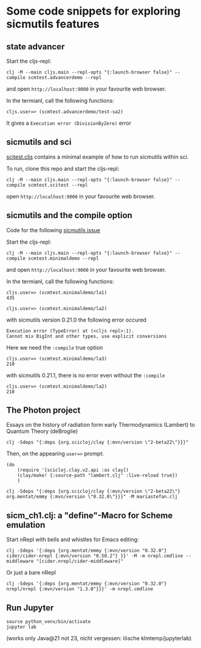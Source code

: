 # Some code snippets for exploring sicmutils features

## state advancer

Start the cljs-repl:
```
clj -M --main cljs.main --repl-opts "{:launch-browser false}" --compile scmtest.advancerdemo --repl
```

and open `http://localhost:9000` in your favourite web browser.

In the termianl, call the following functions:

```
cljs.user=> (scmtest.advancerdemo/test-sa2)
```

It gives a `Execution error (DivisionByZero)` error

## sicmutils and sci
 [scitest.cljs](https://github.com/kloimhardt/babashka-snipets/blob/master/src/scmtest/scitest.cljs) contains a minimal example of how to run sicmutils within sci.

To run, clone this repo and start the cljs-repl:

```
clj -M --main cljs.main --repl-opts "{:launch-browser false}" --compile scmtest.scitest --repl
```

open `http://localhost:9000` in your favourite web browser.

## sicmutils and the compile option
Code for the following [sicmutils issue](https://github.com/sicmutils/sicmutils/issues/271)

Start the cljs-repl:
```
clj -M --main cljs.main --repl-opts "{:launch-browser false}" --compile scmtest.minimaldemo --repl
```

and open `http://localhost:9000` in your favourite web browser.

In the termianl, call the following functions:
```
cljs.user=> (scmtest.minimaldemo/la1)
435

cljs.user=> (scmtest.minimaldemo/la2)
```
with sicmutils version 0.21.0 the following error occured
```
Execution error (TypeError) at (<cljs repl>:1).
Cannot mix BigInt and other types, use explicit conversions
```

Here we need the `:compile` true option
```
cljs.user=> (scmtest.minimaldemo/la3)
210
```

with sicmutils 0.21.1, there is no error even without the `:compile` 
```
cljs.user=> (scmtest.minimaldemo/la2)
210
```

## The Photon project
Essays on the history of radiation form early Thermodynamics (Lambert) to Quantum Theory (deBroglie)

```
clj -Sdeps "{:deps {org.scicloj/clay {:mvn/version \"2-beta22\"}}}"
```

Then, on the appearing `user=>` prompt:

```
(do
    (require '[scicloj.clay.v2.api :as clay])
    (clay/make! {:source-path "lambert.clj" :live-reload true})
    )
```

```
clj -Sdeps "{:deps {org.scicloj/clay {:mvn/version \"2-beta22\"} org.mentat/emmy {:mvn/version \"0.32.0\"}}}" -M mariastefan.clj
```

## sicm_ch1.clj: a "define"-Macro for Scheme emulation

Start nRepl with bells and whistles for Emacs editing:
```
clj -Sdeps '{:deps {org.mentat/emmy {:mvn/version "0.32.0"} cider/cider-nrepl {:mvn/version "0.50.2"} }}' -M -m nrepl.cmdline --middleware "[cider.nrepl/cider-middleware]"
```
Or just a bare nRepl
```
clj -Sdeps '{:deps {org.mentat/emmy {:mvn/version "0.32.0"} nrepl/nrepl {:mvn/version "1.3.0"}}}' -m nrepl.cmdline
```

## Run Jupyter
```
source python_venv/bin/activate
jupyter lab
```
(works only Java@21 not 23, nicht vergessen: lösche klmtemp/jupyterlab)
